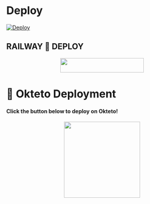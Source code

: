 # Deploy

[![Deploy](https://www.herokucdn.com/deploy/button.svg)](https://heroku.com/deploy)

## RAILWAY 🚃 DEPLOY

<p align="center"><a href="https://railway.app/new/template?template=https://github.com/S780821/Flame-MusicRail&env=SESSION_NAME,ASSISTANT_NAME,BOT_USERNAME,,API_ID,API_HASH,GROUP_SUPPORT,UPDATES_CHANNEL,BOT_TOKEN,DURATION_LIMIT,SUDO_USERS"> <img src="https://img.shields.io/badge/Deploy%20To%20Railway-red?style=for-the-badge&logo=railway" width="220" height="38.45"/></a></p>

# 🚀 Okteto Deployment

<h4>Click the button below to deploy on Okteto!</h4>
<p align="center"><a href="https://cloud.okteto.com/deploy?repository=https://github.com/S780821/Railway_deploy"><img src="https://img.shields.io/badge/Deploy%20To%20Okteto-informational?style=for-the-badge&logo=Okteto" width="200""/></a>
